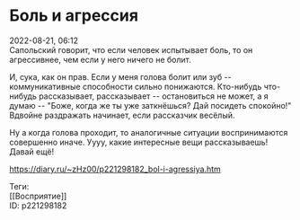 Боль и агрессия
================

   
 2022-08-21, 06:12   
  Сапольский говорит, что если человек испытывает боль, то он агрессивнее, чем если у него ничего не болит.   
   
 И, сука, как он прав. Если у меня голова болит или зуб -- коммуникативные способности сильно понижаются. Кто-нибудь что-нибудь рассказывает, рассказывает -- остановиться не может, а я думаю -- "Боже, когда же ты уже заткнёшься? Дай посидеть спокойно!" Вдвойне раздражать начинает, если рассказчик весёлый.   
   
 Ну а когда голова проходит, то аналогичные ситуации воспринимаются совершенно иначе. Уууу, какие интересные вещи рассказываешь! Давай ещё!   
    
 <https://diary.ru/~zHz00/p221298182_bol-i-agressiya.htm>   
   
 Теги:   
 [[Восприятие]]   
 ID: p221298182